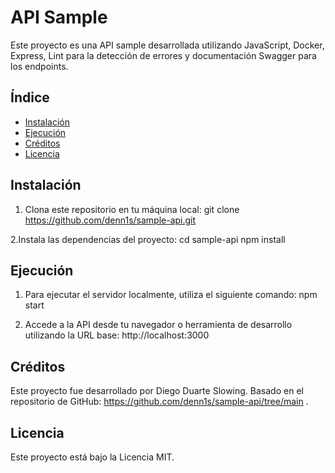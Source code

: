 # API Sample
Este proyecto es una API sample desarrollada utilizando JavaScript, Docker, Express, Lint para la detección de errores y documentación Swagger para los endpoints.

## Índice

- [Instalación](#instalación)
- [Ejecución](#ejecución)
- [Créditos](#créditos)
- [Licencia](#licencia)

## Instalación

1. Clona este repositorio en tu máquina local:
git clone https://github.com/denn1s/sample-api.git

2.Instala las dependencias del proyecto:
cd sample-api
npm install

## Ejecución

1. Para ejecutar el servidor localmente, utiliza el siguiente comando:
   npm start
   
2. Accede a la API desde tu navegador o herramienta de desarrollo utilizando la URL base:
   http://localhost:3000

## Créditos 

Este proyecto fue desarrollado por Diego Duarte Slowing.
Basado en el repositorio de GitHub: https://github.com/denn1s/sample-api/tree/main . 

## Licencia

Este proyecto está bajo la Licencia MIT.
   
